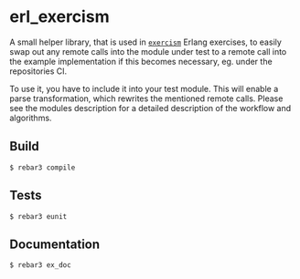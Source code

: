 # erl_exercism

A small helper library, that is used in [`exercism`] Erlang exercises, to easily
swap out any remote calls into the module under test to a remote call into the
example implementation if this becomes necessary, eg. under the repositories CI.

[`exercism`]: https://exercism.org/

To use it, you have to include it into your test module. This will enable a
parse transformation, which rewrites the mentioned remote calls. Please see the
modules description for a detailed description of the workflow and algorithms.

## Build

```
$ rebar3 compile
```

## Tests

```
$ rebar3 eunit
```

## Documentation

```
$ rebar3 ex_doc
```
